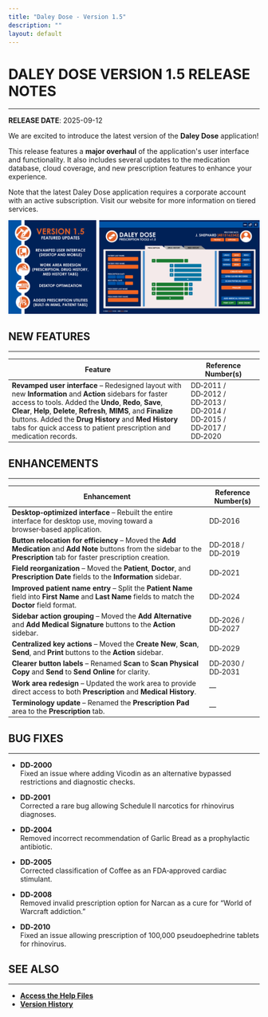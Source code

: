 ```yaml
---
title: "Daley Dose - Version 1.5"
description: ""
layout: default
---
```


# **DALEY DOSE VERSION 1.5 RELEASE NOTES**
---
**RELEASE DATE**: 2025-09-12

We are excited to introduce the latest version of the **Daley Dose** application!

This release features a **major overhaul** of the application's user interface and functionality. It also includes several updates to the medication database, cloud coverage, and new prescription features to enhance your experience.

Note that the latest Daley Dose application requires a corporate account with an active subscription. Visit our website for more information on tiered services.

![Daily Dose user interface](/assets/images/featured-updates-v1-5.png)

## **NEW FEATURES**
---

| Feature | Reference Number(s) |
| --- | --- |
| **Revamped user interface** – Redesigned layout with new **Information** and **Action** sidebars for faster access to tools. Added the **Undo**, **Redo**, **Save**, **Clear**, **Help**, **Delete**, **Refresh**, **MIMS**, and **Finalize** buttons. Added the **Drug History** and **Med History** tabs for quick access to patient prescription and medication records. | DD‑2011 / DD‑2012 / DD‑2013 / DD‑2014 / DD‑2015 / DD‑2017 / DD‑2020 |

## **ENHANCEMENTS**
---

| Enhancement | Reference Number(s) |
| --- | --- |
| **Desktop‑optimized interface** – Rebuilt the entire interface for desktop use, moving toward a browser‑based application. | DD‑2016 |
| **Button relocation for efficiency** – Moved the **Add Medication** and **Add Note** buttons from the sidebar to the **Prescription** tab for faster prescription creation. | DD‑2018 / DD‑2019 |
| **Field reorganization** – Moved the **Patient**, **Doctor**, and **Prescription Date** fields to the **Information** sidebar. | DD‑2021 |
| **Improved patient name entry** – Split the **Patient Name** field into **First Name** and **Last Name** fields to match the **Doctor** field format. | DD‑2024 |
| **Sidebar action grouping** – Moved the **Add Alternative** and **Add Medical Signature** buttons to the **Action** sidebar. | DD‑2026 / DD‑2027 |
| **Centralized key actions** – Moved the **Create New**, **Scan**, **Send**, and **Print** buttons to the **Action** sidebar. | DD‑2029 |
| **Clearer button labels** – Renamed **Scan** to **Scan Physical Copy** and **Send** to **Send Online** for clarity. | DD‑2030 / DD‑2031 |
| **Work area redesign** – Updated the work area to provide direct access to both **Prescription** and **Medical History**. | — |
| **Terminology update** – Renamed the **Prescription Pad** area to the **Prescription** tab. | — |

## **BUG FIXES**
---

- **DD‑2000**  
  Fixed an issue where adding Vicodin as an alternative bypassed restrictions and diagnostic checks.

- **DD‑2001**  
  Corrected a rare bug allowing Schedule II narcotics for rhinovirus diagnoses.

- **DD‑2004**  
  Removed incorrect recommendation of Garlic Bread as a prophylactic antibiotic.

- **DD‑2005**  
  Corrected classification of Coffee as an FDA‑approved cardiac stimulant.

- **DD‑2008**  
  Removed invalid prescription option for Narcan as a cure for “World of Warcraft addiction.”

- **DD‑2010**  
  Fixed an issue allowing prescription of 100,000 pseudoephedrine tablets for rhinovirus.


## **SEE ALSO**
---
- [**Access the Help Files**](/daleydose/help-files)
- [**Version History**](/daleydose/release-note-version-history)
